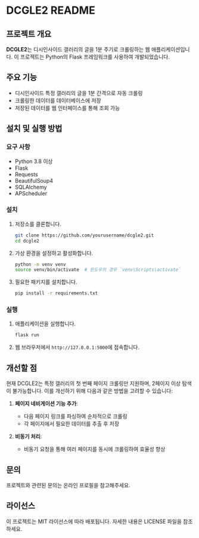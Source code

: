 # DCGLE2 README

## 프로젝트 개요

**DCGLE2**는 디시인사이드 갤러리의 글을 1분 주기로 크롤링하는 웹 애플리케이션입니다. 이 프로젝트는 Python의 Flask 프레임워크를 사용하여 개발되었습니다.

## 주요 기능

- 디시인사이드 특정 갤러리의 글을 1분 간격으로 자동 크롤링
- 크롤링한 데이터를 데이터베이스에 저장
- 저장된 데이터를 웹 인터페이스를 통해 조회 가능

## 설치 및 실행 방법

### 요구 사항

- Python 3.8 이상
- Flask
- Requests
- BeautifulSoup4
- SQLAlchemy
- APScheduler

### 설치

1. 저장소를 클론합니다.

   ```bash
   git clone https://github.com/yourusername/dcgle2.git
   cd dcgle2
   ```

2. 가상 환경을 설정하고 활성화합니다.

   ```bash
   python -m venv venv
   source venv/bin/activate  # 윈도우의 경우 `venv\Scripts\activate`
   ```

3. 필요한 패키지를 설치합니다.

   ```bash
   pip install -r requirements.txt
   ```

### 실행

1. 애플리케이션을 실행합니다.

   ```bash
   flask run
   ```

2. 웹 브라우저에서 `http://127.0.0.1:5000`에 접속합니다.

## 개선할 점

현재 DCGLE2는 특정 갤러리의 첫 번째 페이지 크롤링만 지원하며, 2페이지 이상 탐색이 불가능합니다. 이를 개선하기 위해 다음과 같은 방법을 고려할 수 있습니다:

1. **페이지 네비게이션 기능 추가**:
   - 다음 페이지 링크를 파싱하여 순차적으로 크롤링
   - 각 페이지에서 필요한 데이터를 추출 후 저장

2. **비동기 처리**:
   - 비동기 요청을 통해 여러 페이지를 동시에 크롤링하여 효율성 향상

## 문의

프로젝트와 관련된 문의는 온라인 프로필을 참고해주세요.

## 라이선스

이 프로젝트는 MIT 라이선스에 따라 배포됩니다. 자세한 내용은 LICENSE 파일을 참조하세요.
